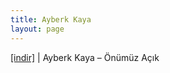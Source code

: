```yaml
---
title: Ayberk Kaya
layout: page
---
```


<a href="https://cloud.mail.ru/public/f5ebcdc1185b/Ayberk%20Kaya%20-%20%C3%96n%C3%BCm%C3%BCz%20A%C3%A7%C4%B1k" target="_blank">[indir]</a>   |   Ayberk Kaya &#8211; Önümüz Açık